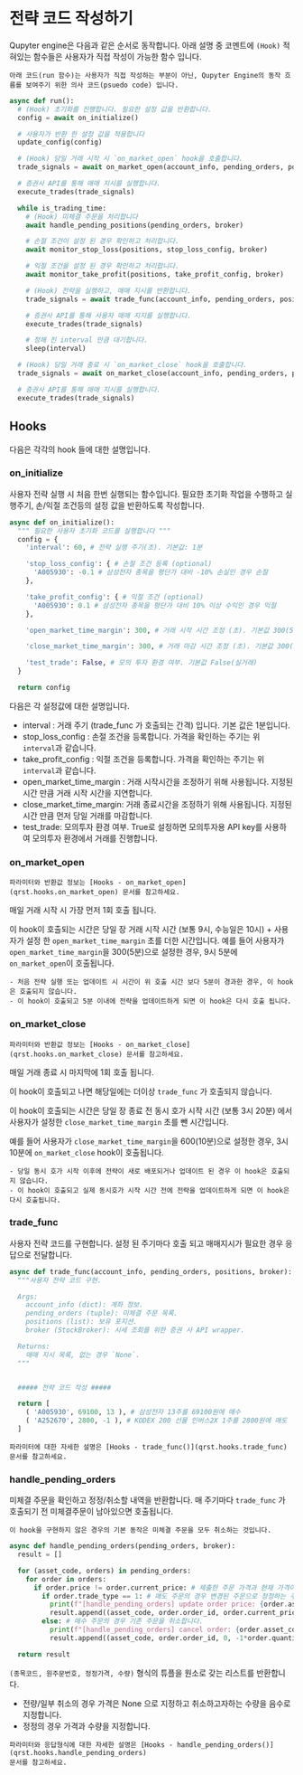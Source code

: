 # 전략 코드 작성하기

Qupyter engine은 다음과 같은 순서로 동작합니다.
아래 설명 중 코멘트에 `(Hook)` 적혀있는 함수들은 사용자가 직접 작성이 가능한 함수 입니다.

```{note}
아래 코드(run 함수)는 사용자가 직접 작성하는 부분이 아닌, Qupyter Engine의 동작 흐름를 보여주기 위한 의사 코드(psuedo code) 입니다.
```

```python
async def run():
  # (Hook) 초기화를 진행합니다. 필요한 설정 값을 반환합니다.
  config = await on_initialize()

  # 사용자가 반환 한 설정 값을 적용합니다
  update_config(config)

  # (Hook) 당일 거래 시작 시 `on_market_open` hook을 호출합니다.
  trade_signals = await on_market_open(account_info, pending_orders, positions, broker)

  # 증권사 API를 통해 매매 지시를 실행합니다.
  execute_trades(trade_signals)

  while is_trading_time:
    # (Hook) 미체결 주문을 처리합니다
    await handle_pending_positions(pending_orders, broker)

    # 손절 조건이 설정 된 경우 확인하고 처리합니다.
    await monitor_stop_loss(positions, stop_loss_config, broker)

    # 익절 조건을 설정 된 경우 확인하고 처리합니다.
    await monitor_take_profit(positions, take_profit_config, broker)

    # (Hook) 전략을 실행하고, 매매 지시를 반환합니다.
    trade_signals = await trade_func(account_info, pending_orders, positions, broker)

    # 증권사 API를 통해 사용자 매매 지지를 실행합니다.
    execute_trades(trade_signals)

    # 정해 진 interval 만큼 대기합니다.
    sleep(interval)

  # (Hook) 당일 거래 종료 시 `on_market_close` hook을 호출합니다.
  trade_signals = await on_market_close(account_info, pending_orders, positions, broker)

  # 증권사 API를 통해 매매 지시를 실행합니다.
  execute_trades(trade_signals)
```

## Hooks

다음은 각각의 hook 들에 대한 설명입니다.

### on_initialize

사용자 전략 실행 시 처음 한번 실행되는 함수입니다. 필요한 초기화 작업을 수행하고 실행주기, 손/익절 조건등의 설정 값을 반환하도록 작성합니다.

```python
async def on_initialize():
  """ 필요한 사용자 초기화 코드를 실행합니다 """
  config = {
    'interval': 60, # 전략 실행 주기(초). 기본값: 1분

    'stop_loss_config': { # 손절 조건 등록 (optional)
      'A005930': -0.1 # 삼성전자 종목을 평단가 대비 -10% 손실인 경우 손절
    },

    'take_profit_config': { # 익절 조건 (optional)
      'A005930': 0.1 # 삼성전자 종목을 평단가 대비 10% 이상 수익인 경우 익절
    },

    'open_market_time_margin': 300, # 거래 시작 시간 조정 (초). 기본값 300(5분)

    'close_market_time_margin': 300, # 거래 마감 시간 조정 (초). 기본값 300(5분)

    'test_trade': False, # 모의 투자 환경 여부. 기본값 False(실거래)
  }

  return config

```

다음은 각 설정값에 대한 설명입니다.

- interval : 거래 주기 (trade_func 가 호출되는 간격) 입니다. 기본 값은 1분입니다.
- stop_loss_config : 손절 조건을 등록합니다. 가격을 확인하는 주기는 위 `interval`과 같습니다.
- take_profit_config : 익절 조건을 등록합니다. 가격을 확인하는 주기는 위 `interval`과 같습니다.
- open_market_time_margin : 거래 시작시간을 조정하기 위해 사용됩니다. 지정된 시간 만큼 거래 시작 시간을 지연합니다.
- close_market_time_margin: 거래 종료시간을 조정하기 위해 사용됩니다. 지정된 시간 만큼 먼저 당일 거래를 마감합니다.
- test_trade: 모의투자 환경 여부. True로 설정하면 모의투자용 API key를 사용하여 모의투자 환경에서 거래를 진행합니다.

### on_market_open

```{note}
파라미터와 반환값 정보는 [Hooks - on_market_open](qrst.hooks.on_market_open) 문서를 참고하세요.
```

매일 거래 시작 시 가장 먼저 1회 호출 됩니다.

이 hook이 호출되는 시간은 당일 장 거래 시작 시간 (보통 9시, 수능일은 10시) + 사용자가 설정 한 `open_market_time_margin` 초를 더한 시간입니다. 예를 들어 사용자가 `open_market_time_margin`을 300(5분)으로 설정한 경우, 9시 5분에 `on_market_open`이 호출됩니다.

```{warning}
- 처음 전략 실행 또는 업데이트 시 시간이 위 호출 시간 보다 5분이 경과한 경우, 이 hook은 호출되지 않습니다.
- 이 hook이 호출되고 5분 이내에 전략을 업데이트하게 되면 이 hook은 다시 호출 됩니다.
```

### on_market_close

```{note}
파라미터와 반환값 정보는 [Hooks - on_market_close](qrst.hooks.on_market_close) 문서를 참고하세요.
```

매일 거래 종료 시 마지막에 1회 호출 됩니다.

이 hook이 호출되고 나면 해당일에는 더이상 `trade_func` 가 호출되지 않습니다.

이 hook이 호출되는 시간은 당일 장 종료 전 동시 호가 시작 시간 (보통 3시 20분) 에서 사용자가 설정한 `close_market_time_margin` 초를 뺀 시간입니다.

예를 들어 사용자가 `close_market_time_margin`을 600(10분)으로 설정한 경우, 3시 10분에 `on_market_close` hook이 호출됩니다.

```{warning}
- 당일 동시 호가 시작 이후에 전략이 새로 배포되거나 업데이트 된 경우 이 hook은 호출되지 않습니다.
- 이 hook이 호출되고 실제 동시호가 시작 시간 전에 전략을 업데이트하게 되면 이 hook은 다시 호출됩니다.
```


### trade_func

사용자 전략 코드를 구현합니다. 설정 된 주기마다 호출 되고 매매지시가 필요한 경우 응답으로 전달합니다.

```python
async def trade_func(account_info, pending_orders, positions, broker):
  """사용자 전략 코드 구현.

  Args:
    account_info (dict): 계좌 정보.
    pending_orders (tuple): 미체결 주문 목록.
    positions (list): 보유 포지션.
    broker (StockBroker): 시세 조회를 위한 증권 사 API wrapper.

  Returns:
    매매 지시 목록, 없는 경우 `None`.
  """


  ##### 전략 코드 작성 #####

  return [
    ( 'A005930', 69100, 13 ), # 삼성전자 13주를 69100원에 매수
    ( 'A252670', 2800, -1 ), # KODEX 200 선물 인버스2X 1주를 2800원에 매도
  ]
```

```{note}
파라미터에 대한 자세한 설명은 [Hooks - trade_func()](qrst.hooks.trade_func)
문서를 참고하세요.
```

### handle_pending_orders

미체결 주문을 확인하고 정정/취소할 내역을 반환합니다. 매 주기마다 `trade_func` 가 호출되기 전 미체결주문이 남아있으면 호출됩니다.

```{info}
이 hook을 구현하지 않은 경우의 기본 동작은 미체결 주문을 모두 취소하는 것입니다.
```

```python
async def handle_pending_orders(pending_orders, broker):
  result = []

  for (asset_code, orders) in pending_orders:
    for order in orders:
      if order.price != order.current_price: # 제출한 주문 가격과 현재 가격이 달라진 경우
        if order.trade_type == 1: # 매도 주문의 경우 변경된 주문으로 정정하는 주문을 제출합니다.
          print(f"[handle_pending_orders] update order price: {order.asset_code}) {order.price} -> {order.current_price}")
          result.append((asset_code, order.order_id, order.current_price, order.quantity))
        else: # 매수 주문의 경우 기존 주문을 취소합니다.
          print(f"[handle_pending_orders] cancel order: {order.asset_code} {order.price} -> {order.current_price}")
          result.append((asset_code, order.order_id, 0, -1*order.quantity))

  return result
```

`(종목코드, 원주문번호, 정정가격, 수량)` 형식의 튜플을 원소로 갖는 리스트를 반환합니다.

- 전량/일부 취소의 경우 가격은 None 으로 지정하고 취소하고자하는 수량을 음수로 지정합니다.
- 정정의 경우 가격과 수량을 지정합니다.

```{note}
파라미터와 응답형식에 대한 자세한 설명은 [Hooks - handle_pending_orders()](qrst.hooks.handle_pending_orders)
문서를 참고하세요.
```
